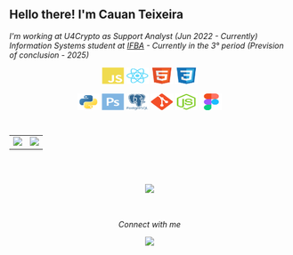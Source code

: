 <h2>Hello there! I'm Cauan Teixeira</h2> 
 
<p>
 <em> 
 <span> I'm working at U4Crypto as Support Analyst (Jun 2022 - Currently)</span>
 <br>
 <span>Information Systems student at <a href="https://portal.ifba.edu.br/conquista">IFBA</a> - Currently in the 3° period (Prevision of conclusion - 2025)</span>

 
<br>
<div>
 <p align="center">
  
 <img align="center" alt="catiau-Js" height="30" width="40" src="https://raw.githubusercontent.com/devicons/devicon/master/icons/javascript/javascript-plain.svg">
 <img align="center" alt="catiau-React" height="30" width="40" src="https://raw.githubusercontent.com/devicons/devicon/master/icons/react/react-original.svg">
 <img align="center" alt="catiau-HTML" height="30" width="40" src="https://raw.githubusercontent.com/devicons/devicon/master/icons/html5/html5-original.svg">
 <img align="center" alt="catiau-CSS" height="30" width="40" src="https://raw.githubusercontent.com/devicons/devicon/master/icons/css3/css3-original.svg">
 <br>
 <br>
 <img align="center" alt="catiau-CSS" height="30" width="40" src="https://raw.githubusercontent.com/devicons/devicon//master/icons/python/python-original.svg">
 <img align="center" alt="catiau-CSS" height="30" width="40" src="https://raw.githubusercontent.com/devicons/devicon/master/icons/photoshop/photoshop-plain.svg">
 <img align="center" alt="catiau-CSS" height="30" width="40" src="https://raw.githubusercontent.com/devicons/devicon/master/icons/postgresql/postgresql-plain-wordmark.svg">
 <img align="center" alt="catiau-CSS" height="30" width="40" src="https://raw.githubusercontent.com/devicons/devicon/master/icons/git/git-original.svg">
 <img align="center" alt="catiau-CSS" height="30" width="40" src="https://raw.githubusercontent.com/devicons/devicon/master/icons/nodejs/nodejs-original.svg">
 <img align="center" alt="catiau-CSS" height="30" width="40" src="https://raw.githubusercontent.com/devicons/devicon/master/icons/figma/figma-original.svg">
 
 
 
 
  
 </p>
</div>
<br>

<center>
   <table align="center">
     <tr>	      
         <td>
          <a href="https://github.com/catiau"><img height="180rem" src="https://github-readme-stats.vercel.app/api?username=catiau&show_icons=true&theme=radical&include_all_commits=true&count_private=true&hide_border=true"/>
          </a>
          <td>
           <a href="https://github.com/catiau"><img height="180rem" src="https://github-readme-stats.vercel.app/api/top-langs/?username=catiau&layout=compact&show_icons=true&hide_border=true&langs_count=7&theme=radical"/>
           </a>
    </tr>
    </table>
<center>
 

<br>

<p align="center">
 <br>
   <img src="https://github-profile-trophy.vercel.app/?username=catiau&row=1&hide_border=true&column=6&theme=radical" />
 <br>
</p>

<br>
<p align="center">
Connect with me
</p>

<p align="center">
 <a href="https://www.linkedin.com/in/cauan-teixeira-2480a2210"/>
   <img src="https://img.shields.io/badge/LinkedIn-0077B5?style=for-the-badge&logo=linkedin&logoColor=white"/>
 </a>
</p>

 

